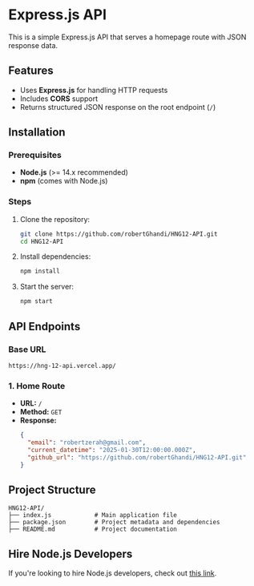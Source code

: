
# Express.js API

This is a simple Express.js API that serves a homepage route with JSON response data.

## Features
- Uses **Express.js** for handling HTTP requests
- Includes **CORS** support
- Returns structured JSON response on the root endpoint (`/`)

## Installation

### Prerequisites
- **Node.js** (>= 14.x recommended)
- **npm** (comes with Node.js)

### Steps
1. Clone the repository:
   ```sh
   git clone https://github.com/robertGhandi/HNG12-API.git
   cd HNG12-API
   ```
2. Install dependencies:
   ```sh
   npm install
   ```
3. Start the server:
   ```sh
   npm start
   ```

## API Endpoints

### Base URL

```
https://hng-12-api.vercel.app/
```

### 1. **Home Route**
- **URL:** `/`
- **Method:** `GET`
- **Response:**
  ```json
  {
    "email": "robertzerah@gmail.com",
    "current_datetime": "2025-01-30T12:00:00.000Z",
    "github_url": "https://github.com/robertGhandi/HNG12-API.git"
  }
  ```

## Project Structure
```
HNG12-API/
├── index.js            # Main application file
├── package.json        # Project metadata and dependencies
├── README.md           # Project documentation
```

## Hire Node.js Developers
If you're looking to hire Node.js developers, check out [this link](https://hng.tech/hire/nodejs-developers).


